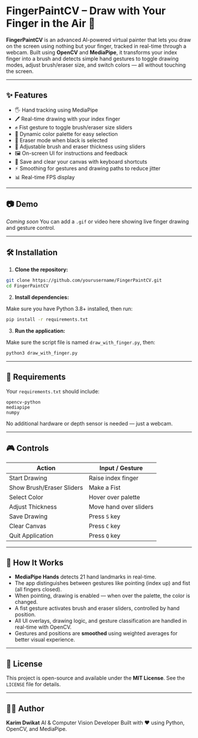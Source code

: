 # FingerPaintCV – Draw with Your Finger in the Air 🎨

**FingerPaintCV** is an advanced AI-powered virtual painter that lets you draw on the screen using nothing but your finger, tracked in real-time through a webcam. Built using **OpenCV** and **MediaPipe**, it transforms your index finger into a brush and detects simple hand gestures to toggle drawing modes, adjust brush/eraser size, and switch colors — all without touching the screen.

---

## ✨ Features

* 🖐️ Hand tracking using MediaPipe
* 🖊️ Real-time drawing with your index finger
* ✊ Fist gesture to toggle brush/eraser size sliders
* 🎨 Dynamic color palette for easy selection
* 🧽 Eraser mode when black is selected
* 📏 Adjustable brush and eraser thickness using sliders
* 🖼️ On-screen UI for instructions and feedback
* 📎 Save and clear your canvas with keyboard shortcuts
* ⚡ Smoothing for gestures and drawing paths to reduce jitter
* 📊 Real-time FPS display

---

## 📷 Demo

*Coming soon*
You can add a `.gif` or video here showing live finger drawing and gesture control.

---

## 🛠️ Installation

1. **Clone the repository:**

```bash
git clone https://github.com/yourusername/FingerPaintCV.git
cd FingerPaintCV
```

2. **Install dependencies:**

Make sure you have Python 3.8+ installed, then run:

```bash
pip install -r requirements.txt
```

3. **Run the application:**

Make sure the script file is named `draw_with_finger.py`, then:

```bash
python3 draw_with_finger.py
```

---

## 📆 Requirements

Your `requirements.txt` should include:

```
opencv-python
mediapipe
numpy
```

No additional hardware or depth sensor is needed — just a webcam.

---

## 🎮 Controls

| Action                    | Input / Gesture        |
| ------------------------- | ---------------------- |
| Start Drawing             | Raise index finger     |
| Show Brush/Eraser Sliders | Make a Fist            |
| Select Color              | Hover over palette     |
| Adjust Thickness          | Move hand over sliders |
| Save Drawing              | Press `S` key          |
| Clear Canvas              | Press `C` key          |
| Quit Application          | Press `Q` key          |

---

## 🧠 How It Works

* **MediaPipe Hands** detects 21 hand landmarks in real-time.
* The app distinguishes between gestures like pointing (index up) and fist (all fingers closed).
* When pointing, drawing is enabled — when over the palette, the color is changed.
* A fist gesture activates brush and eraser sliders, controlled by hand position.
* All UI overlays, drawing logic, and gesture classification are handled in real-time with OpenCV.
* Gestures and positions are **smoothed** using weighted averages for better visual experience.

---

## 📄 License

This project is open-source and available under the **MIT License**. See the `LICENSE` file for details.

---

## 👨‍💻 Author

**Karim Dwikat**
AI & Computer Vision Developer
Built with ❤️ using Python, OpenCV, and MediaPipe.
